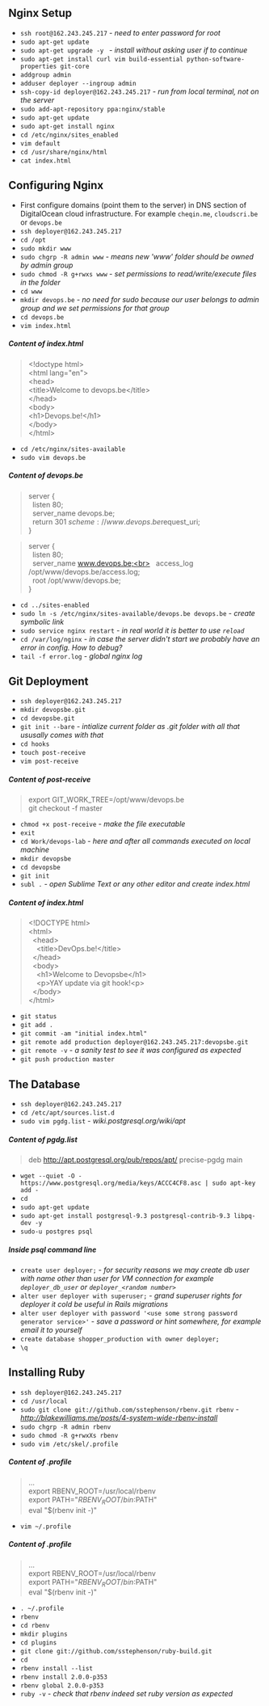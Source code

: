 Nginx Setup
---
- `ssh root@162.243.245.217` - *need to enter password for root*
- `sudo apt-get update`
- `sudo apt-get upgrade -y ` - *install without asking user if to continue*
- `sudo apt-get install curl vim build-essential python-software-properties git-core`
- `addgroup admin`
- `adduser deployer --ingroup admin`
- `ssh-copy-id deployer@162.243.245.217` - *run from local terminal, not on the server*
- `sudo add-apt-repository ppa:nginx/stable`
- `sudo apt-get update`
- `sudo apt-get install nginx`
- `cd /etc/nginx/sites_enabled`
- `vim default`
- `cd /usr/share/nginx/html`
- `cat index.html`

Configuring Nginx
---
- First configure domains (point them to the server) in DNS section of DigitalOcean cloud infrastructure. For example `cheqin.me`, `cloudscri.be` or `devops.be`
- `ssh deployer@162.243.245.217`
- `cd /opt`
- `sudo mkdir www`
- `sudo chgrp -R admin www` - *means new 'www' folder should be owned by admin group*
- `sudo chmod -R g+rwxs www` - *set permissions to read/write/execute files in the folder*
- `cd www`
- `mkdir devops.be` - *no need for sudo because our user belongs to admin group and we set permissions for that group*
- `cd devops.be`
- `vim index.html`

##### Content of index.html

> \<!doctype html\><br>
> \<html lang="en"\><br>
> \<head\><br>
> \<title\>Welcome to devops.be\</title\><br>
> \</head\><br>
> \<body\><br>
> \<h1\>Devops.be!\</h1\><br>
> \</body\><br>
> \</html\>

- `cd /etc/nginx/sites-available`
- `sudo vim devops.be`

##### Content of devops.be

> server {<br>
    &nbsp;&nbsp;listen 80;<br>
    &nbsp;&nbsp;server_name devops.be;<br>
    &nbsp;&nbsp;return 301 $scheme://www.devops.be$request_uri;<br>
  }
  
> server {<br>
    &nbsp;&nbsp;listen 80;<br>
    &nbsp;&nbsp;server_name www.devops.be;<br>
    &nbsp;&nbsp;access_log /opt/www/devops.be/access.log;<br>
    &nbsp;&nbsp;root /opt/www/devops.be;<br>
  }

- `cd ../sites-enabled`
- `sudo ln -s /etc/nginx/sites-available/devops.be devops.be` - *create symbolic link*
- `sudo service nginx restart` - *in real world it is better to use `reload`*
- `cd /var/log/nginx` - *in case the server didn't start we probably have an error in config. How to debug?*
- `tail -f error.log` - *global nginx log*

Git Deployment
---
- `ssh deployer@162.243.245.217`
- `mkdir devopsbe.git`
- `cd devopsbe.git`
- `git init --bare` - *intialize current folder as .git folder with all that ususally comes with that*
- `cd hooks`
- `touch post-receive`
- `vim post-receive`

##### Content of post-receive

> export GIT_WORK_TREE=/opt/www/devops.be<br>
  git checkout -f master
  
- `chmod +x post-receive` - *make the file executable*
- `exit`
- `cd Work/devops-lab` - *here and after all commands executed on local machine*
- `mkdir devopsbe`
- `cd devopsbe`
- `git init`
- `subl .` - *open Sublime Text or any other editor and create index.html*

##### Content of index.html
  
> \<!DOCTYPE html\><br>
  \<html\><br>
  &nbsp;&nbsp;\<head\><br>
  &nbsp;&nbsp;&nbsp;&nbsp;\<title\>DevOps.be!\</title\><br>
  &nbsp;&nbsp;\</head\><br>
  &nbsp;&nbsp;\<body\><br>
  &nbsp;&nbsp;&nbsp;&nbsp;\<h1\>Welcome to Devopsbe\</h1\><br>
  &nbsp;&nbsp;&nbsp;&nbsp;\<p\>YAY update via git hook!\<p\><br>
  &nbsp;&nbsp;\</body\><br>
  \</html\>
  
- `git status`
- `git add .`
- `git commit -am "initial index.html"`
- `git remote add production deployer@162.243.245.217:devopsbe.git`
- `git remote -v` - *a sanity test to see it was configured as expected*
- `git push production master`

The Database
---
- `ssh deployer@162.243.245.217`
- `cd /etc/apt/sources.list.d`
- `sudo vim pgdg.list` - *wiki.postgresql.org/wiki/apt*

##### Content of pgdg.list

> deb http://apt.postgresql.org/pub/repos/apt/ precise-pgdg main

- `wget --quiet -O - https://www.postgresql.org/media/keys/ACCC4CF8.asc | sudo apt-key add -`
- `cd`
- `sudo apt-get update`
- `sudo apt-get install postgresql-9.3 postgresql-contrib-9.3 libpq-dev -y`
- `sudo-u postgres psql`

##### Inside psql command line

- `create user deployer;` - *for security reasons we may create db user with name other than user for VM connection for example `deployer_db_user` or `deployer_<random number>`*
- `alter user deployer with superuser;` - *grand superuser rights for deployer it cold be useful in Rails migrations*
- `alter user deployer with password '<use some strong password generator service>'` - *save a password or hint somewhere, for example email it to yourself*
- `create database shopper_production with owner deployer;`
- `\q`

Installing Ruby
---
- `ssh deployer@162.243.245.217`
- `cd /usr/local`
- `sudo git clone git://github.com/sstephenson/rbenv.git rbenv` - *http://blakewilliams.me/posts/4-system-wide-rbenv-install*
- `sudo chgrp -R admin rbenv`
- `sudo chmod -R g+rwxXs rbenv`
- `sudo vim /etc/skel/.profile`

##### Content of .profile

> ...<br>
  export RBENV_ROOT=/usr/local/rbenv<br>
  export PATH="$RBENV_ROOT/bin:$PATH"<br>
  eval "$(rbenv init -)"

- `vim ~/.profile`

##### Content of .profile

> ...<br>
  export RBENV_ROOT=/usr/local/rbenv<br>
  export PATH="$RBENV_ROOT/bin:$PATH"<br>
  eval "$(rbenv init -)"

- `. ~/.profile`
- `rbenv`
- `cd rbenv`
- `mkdir plugins`
- `cd plugins`
- `git clone git://github.com/sstephenson/ruby-build.git`
- `cd`
- `rbenv install --list`
- `rbenv install 2.0.0-p353`
- `rbenv global 2.0.0-p353`
- `ruby -v` - *check that rbenv indeed set ruby version as expected*
